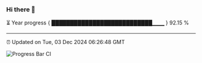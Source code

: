 ### Hi there 👋

⏳ Year progress { ███████████████████████████▁▁▁ } 92.15 %

---

⏰ Updated on Tue, 03 Dec 2024 06:26:48 GMT

![Progress Bar CI](https://github.com/liununu/liununu/workflows/Progress%20Bar%20CI/badge.svg)
